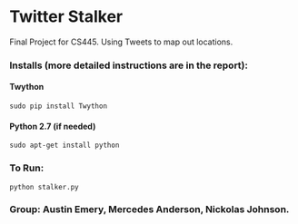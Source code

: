 # Twitter Stalker
Final Project for CS445. Using Tweets to map out locations.

### Installs (more detailed instructions are in the report):

#### Twython
```
sudo pip install Twython
```

#### Python 2.7 (if needed)
```
sudo apt-get install python
```

### To Run:

```
python stalker.py
```

### Group: Austin Emery, Mercedes Anderson, Nickolas Johnson.
